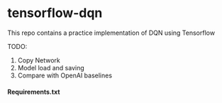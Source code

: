 # tensorflow-dqn

This repo contains a practice implementation of DQN using Tensorflow

TODO:

1. Copy Network
2. Model load and saving
3. Compare with OpenAI baselines

#### Requirements.txt
